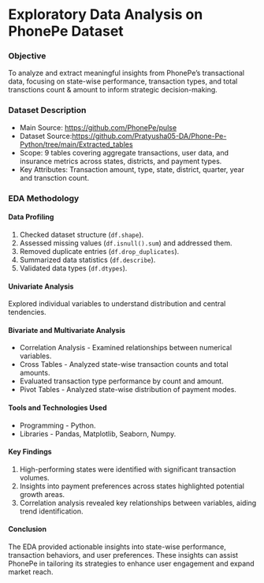 # Exploratory Data Analysis on PhonePe Dataset
### Objective
To analyze and extract meaningful insights from PhonePe’s transactional data, focusing on state-wise performance, transaction types, and total transctions count & amount to inform strategic decision-making.

### Dataset Description
* Main Source: https://github.com/PhonePe/pulse
* Dataset Source:https://github.com/Pratyusha05-DA/Phone-Pe-Python/tree/main/Extracted_tables
* Scope: 9 tables covering aggregate transactions, user data, and insurance metrics across states, districts, and payment types.
* Key Attributes: Transaction amount, type, state, district, quarter, year and transction count.
### EDA Methodology

#### Data Profiling
1. Checked dataset structure (`df.shape`).  
2. Assessed missing values (`df.isnull().sum`) and addressed them.  
3. Removed duplicate entries (`df.drop_duplicates`).  
4. Summarized data statistics (`df.describe`).  
5. Validated data types (`df.dtypes`).  
         

#### Univariate Analysis
Explored individual variables to understand distribution and central tendencies.              

#### Bivariate and Multivariate Analysis

* Correlation Analysis - Examined relationships between numerical variables.
* Cross Tables - Analyzed state-wise transaction counts and total amounts.
* Evaluated transaction type performance by count and amount.
* Pivot Tables - Analyzed state-wise distribution of payment modes.

#### Tools and Technologies Used
* Programming - Python.
* Libraries - Pandas, Matplotlib, Seaborn, Numpy.

#### Key Findings
1. High-performing states were identified with significant transaction volumes.
2. Insights into payment preferences across states highlighted potential growth areas.
3. Correlation analysis revealed key relationships between variables, aiding trend identification.

#### Conclusion
The EDA provided actionable insights into state-wise performance, transaction behaviors, and user preferences. These insights can assist PhonePe in tailoring its strategies to enhance user engagement and expand market reach.




